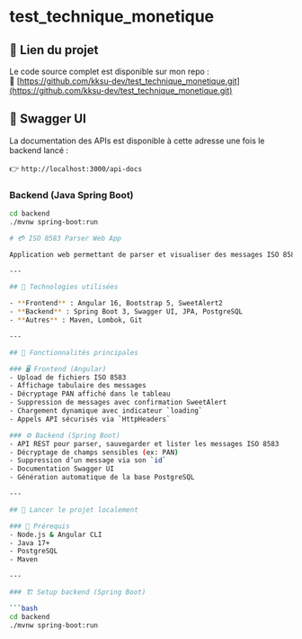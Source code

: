 # test_technique_monetique
## 📌 Lien du projet

Le code source complet est disponible sur mon repo :  
🔗 [https://github.com/kksu-dev/test_technique_monetique.git](https://github.com/kksu-dev/test_technique_monetique.git)

## 📘 Swagger UI

La documentation des APIs est disponible à cette adresse une fois le backend lancé :

👉 `http://localhost:3000/api-docs`

### Backend (Java Spring Boot)
```bash
cd backend
./mvnw spring-boot:run

# 💳 ISO 8583 Parser Web App

Application web permettant de parser et visualiser des messages ISO 8583, en affichant leurs informations sous une interface utilisateur conviviale avec possibilité de suppression, décryptage PAN, téléchargement, et plus.

---

## 🧩 Technologies utilisées

- **Frontend** : Angular 16, Bootstrap 5, SweetAlert2
- **Backend** : Spring Boot 3, Swagger UI, JPA, PostgreSQL
- **Autres** : Maven, Lombok, Git

---

## 🧠 Fonctionnalités principales

### 🖥️ Frontend (Angular)
- Upload de fichiers ISO 8583
- Affichage tabulaire des messages
- Décryptage PAN affiché dans le tableau
- Suppression de messages avec confirmation SweetAlert
- Chargement dynamique avec indicateur `loading`
- Appels API sécurisés via `HttpHeaders`

### ⚙️ Backend (Spring Boot)
- API REST pour parser, sauvegarder et lister les messages ISO 8583
- Décryptage de champs sensibles (ex: PAN)
- Suppression d’un message via son `id`
- Documentation Swagger UI
- Génération automatique de la base PostgreSQL

---

## 🚀 Lancer le projet localement

### 🔧 Prérequis
- Node.js & Angular CLI
- Java 17+
- PostgreSQL
- Maven

---

### 🏗️ Setup backend (Spring Boot)

```bash
cd backend
./mvnw spring-boot:run
